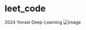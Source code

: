 # leet_code
2024 Yonsei Deep-Learning 
![image](https://github.com/bjpark-forest/leet_code/assets/127649853/505a980b-371f-4c9a-a8eb-03af2af5d8ef)







